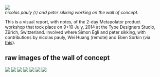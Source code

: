 ![](http://mmiworks.net/metapolator/allwall.jpg)
<br/>_nicolas pauly (r) and peter sikking working on the wall of concept._

This is a visual report, with notes, of the 2-day Metapolator product workshop that took place on 9+10 July, 2014 at the Type Designers Studio, Zürich, Switzerland. Involved where Simon Egli and peter sikking, with contributions by nicolas pauly, Wei Huang (remote) and Eben Sorkin (via [this](https://plus.google.com/106288796449831139244/posts/W874iEgTcxM)).







## raw images of the wall of concept
![](http://mmiworks.net/metapolator/photo01.jpg)
![](http://mmiworks.net/metapolator/photo02.jpg)
![](http://mmiworks.net/metapolator/photo03.jpg)
![](http://mmiworks.net/metapolator/photo04.jpg)
![](http://mmiworks.net/metapolator/photo05.jpg)
![](http://mmiworks.net/metapolator/photo06.jpg)
![](http://mmiworks.net/metapolator/photo07.jpg)
